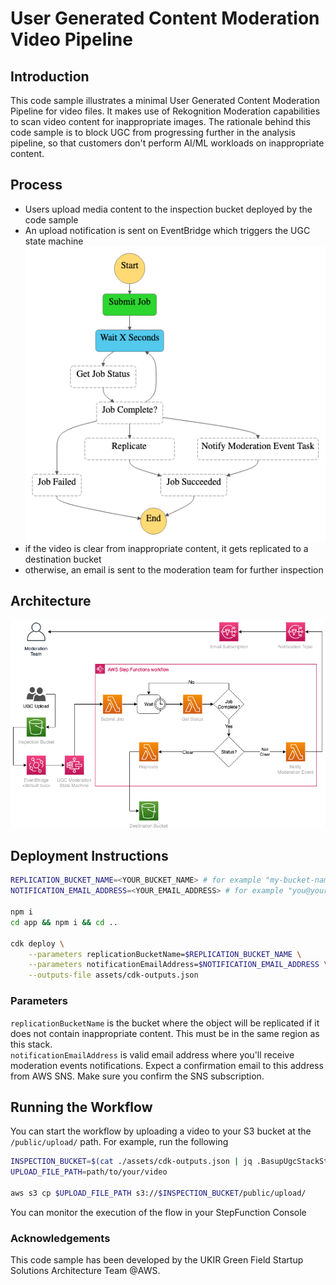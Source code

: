 # User Generated Content Moderation Video Pipeline

## Introduction
This code sample illustrates a minimal User Generated Content Moderation Pipeline
for video files. It makes use of Rekognition Moderation capabilities to scan 
video content for inappropriate images. The rationale behind this code sample is 
to block UGC from progressing further in the analysis pipeline, so that customers 
don't perform AI/ML workloads on inappropriate content.

## Process
- Users upload media content to the inspection bucket deployed by the code sample
- An upload notification is sent on EventBridge which triggers the UGC state machine
![assets/moderation-workflow.png](assets/moderation-workflow.png)
- if the video is clear from inappropriate content, it gets replicated to
a destination bucket
- otherwise, an email is sent to the moderation team for further inspection

## Architecture
![assets/architecture.png](assets/architecture.png)

## Deployment Instructions
```bash
REPLICATION_BUCKET_NAME=<YOUR_BUCKET_NAME> # for example "my-bucket-name"
NOTIFICATION_EMAIL_ADDRESS=<YOUR_EMAIL_ADDRESS> # for example "you@yourcompany.com"

npm i
cd app && npm i && cd ..

cdk deploy \
    --parameters replicationBucketName=$REPLICATION_BUCKET_NAME \
    --parameters notificationEmailAddress=$NOTIFICATION_EMAIL_ADDRESS \
    --outputs-file assets/cdk-outputs.json
```

### Parameters
`replicationBucketName` is the bucket where the object will be replicated if it 
does not contain inappropriate content. This must be in the same region as this stack.  
`notificationEmailAddress` is valid email address where you'll receive moderation
events notifications. Expect a confirmation email to this address from AWS SNS. Make sure you confirm the SNS subscription.

## Running the Workflow
You can start the workflow by uploading a video to your S3 bucket at the `/public/upload/` path.
For example, run the following

```bash
INSPECTION_BUCKET=$(cat ./assets/cdk-outputs.json | jq .BasupUgcStackStack.InspectionBucketName | xargs)
UPLOAD_FILE_PATH=path/to/your/video

aws s3 cp $UPLOAD_FILE_PATH s3://$INSPECTION_BUCKET/public/upload/
```

You can monitor the execution of the flow in your StepFunction Console

### Acknowledgements 
This code sample has been developed by the UKIR Green Field Startup Solutions Architecture Team @AWS.
